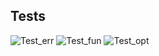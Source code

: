 ## Tests
![Test_err](https://img.shields.io/badge/Test_err-100%25-brightgreen?style=plastic&logo=github)
![Test_fun](https://img.shields.io/badge/Test_fun-100%25-brightgreen?style=plastic&logo=github)
![Test_opt](https://img.shields.io/badge/Test_opt-100%25-brightgreen?style=plastic&logo=github)
